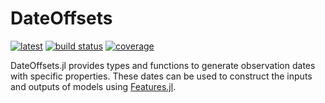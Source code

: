 # DateOffsets
[![latest](https://img.shields.io/badge/docs-latest-blue.svg)](https://invenia.pages.invenia.ca/DateOffsets.jl/)
[![build status](https://gitlab.invenia.ca/invenia/DateOffsets.jl/badges/master/build.svg)](https://gitlab.invenia.ca/invenia/DateOffsets.jl/commits/master)
[![coverage](https://gitlab.invenia.ca/invenia/DateOffsets.jl/badges/master/coverage.svg)](https://gitlab.invenia.ca/invenia/DateOffsets.jl/commits/master)

DateOffsets.jl provides types and functions to generate observation dates with specific properties.
These dates can be used to construct the inputs and outputs of models using [Features.jl](https://gitlab.invenia.ca/invenia/research/Features.jl).
